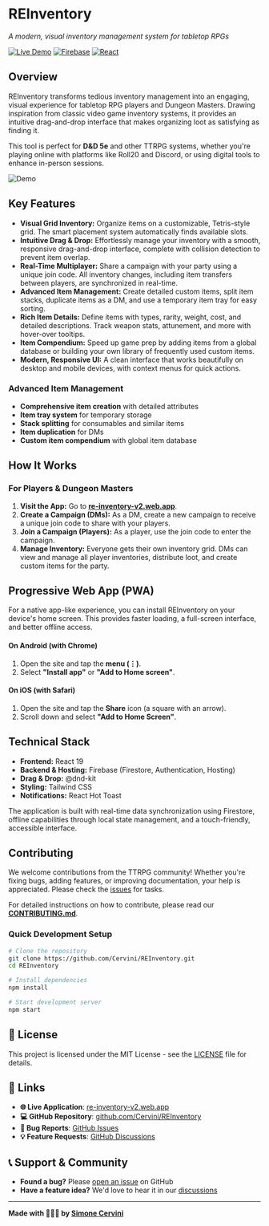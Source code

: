 # REInventory

*A modern, visual inventory management system for tabletop RPGs*

[![Live Demo](https://img.shields.io/badge/Live%20Demo-Available-brightgreen)](https://re-inventory-v2.web.app/)
[![Firebase](https://img.shields.io/badge/Firebase-Hosted-orange)](https://firebase.google.com/)
[![React](https://img.shields.io/badge/React-19+-blue)](https://reactjs.org/)

## Overview

REInventory transforms tedious inventory management into an engaging, visual experience for tabletop RPG players and Dungeon Masters. Drawing inspiration from classic video game inventory systems, it provides an intuitive drag-and-drop interface that makes organizing loot as satisfying as finding it.

This tool is perfect for **D&D 5e** and other TTRPG systems, whether you're playing online with platforms like Roll20 and Discord, or using digital tools to enhance in-person sessions.

![Demo](https://github.com/Cervini/REInventory/files/demo)

## Key Features

- **Visual Grid Inventory:** Organize items on a customizable, Tetris-style grid. The smart placement system automatically finds available slots.
- **Intuitive Drag & Drop:** Effortlessly manage your inventory with a smooth, responsive drag-and-drop interface, complete with collision detection to prevent item overlap.
- **Real-Time Multiplayer:** Share a campaign with your party using a unique join code. All inventory changes, including item transfers between players, are synchronized in real-time.
- **Advanced Item Management:** Create detailed custom items, split item stacks, duplicate items as a DM, and use a temporary item tray for easy sorting.
- **Rich Item Details:** Define items with types, rarity, weight, cost, and detailed descriptions. Track weapon stats, attunement, and more with hover-over tooltips.
- **Item Compendium:** Speed up game prep by adding items from a global database or building your own library of frequently used custom items.
- **Modern, Responsive UI:** A clean interface that works beautifully on desktop and mobile devices, with context menus for quick actions.

### **Advanced Item Management**
- **Comprehensive item creation** with detailed attributes
- **Item tray system** for temporary storage
- **Stack splitting** for consumables and similar items
- **Item duplication** for DMs
- **Custom item compendium** with global item database

## How It Works

### For Players & Dungeon Masters

1.  **Visit the App:** Go to **[re-inventory-v2.web.app](https://re-inventory-v2.web.app/)**.
2.  **Create a Campaign (DMs):** As a DM, create a new campaign to receive a unique join code to share with your players.
3.  **Join a Campaign (Players):** As a player, use the join code to enter the campaign.
4.  **Manage Inventory:** Everyone gets their own inventory grid. DMs can view and manage all player inventories, distribute loot, and create custom items for the party.

## Progressive Web App (PWA)

For a native app-like experience, you can install REInventory on your device's home screen. This provides faster loading, a full-screen interface, and better offline access.

#### **On Android (with Chrome)**
1.  Open the site and tap the **menu (⋮)**.
2.  Select **"Install app"** or **"Add to Home screen"**.

#### **On iOS (with Safari)**
1.  Open the site and tap the **Share** icon (a square with an arrow).
2.  Scroll down and select **"Add to Home Screen"**.

## Technical Stack

- **Frontend:** React 19
- **Backend & Hosting:** Firebase (Firestore, Authentication, Hosting)
- **Drag & Drop:** @dnd-kit
- **Styling:** Tailwind CSS
- **Notifications:** React Hot Toast

The application is built with real-time data synchronization using Firestore, offline capabilities through local state management, and a touch-friendly, accessible interface.

## Contributing

We welcome contributions from the TTRPG community! Whether you're fixing bugs, adding features, or improving documentation, your help is appreciated. Please check the [issues](https://github.com/Cervini/REInventory/issues) for tasks.

For detailed instructions on how to contribute, please read our **[CONTRIBUTING.md](CONTRIBUTING.md)**.

### Quick Development Setup
```bash
# Clone the repository
git clone https://github.com/Cervini/REInventory.git
cd REInventory

# Install dependencies
npm install

# Start development server
npm start
```

## 📄 License

This project is licensed under the MIT License - see the [LICENSE](LICENSE) file for details.

## 🔗 Links

- **🌐 Live Application**: [re-inventory-v2.web.app](https://re-inventory-v2.web.app/)
- **💻 GitHub Repository**: [github.com/Cervini/REInventory](https://github.com/Cervini/REInventory)
- **🐛 Bug Reports**: [GitHub Issues](https://github.com/Cervini/REInventory/issues)
- **💡 Feature Requests**: [GitHub Discussions](https://github.com/Cervini/REInventory/discussions)

## 📞 Support & Community

- **Found a bug?** Please [open an issue](https://github.com/Cervini/REInventory/issues) on GitHub
- **Have a feature idea?** We'd love to hear it in our [discussions](https://github.com/Cervini/REInventory/discussions)

---

**Made with 🍬🍬🍬 by [Simone Cervini](https://github.com/Cervini)**